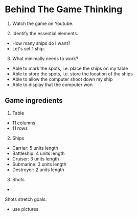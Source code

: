 # Behind The Game Thinking

1. Watch the game on Youtube.

2. Identify the essential elements.

- How many ships do I want?
- Let's set 1 ship.

3. What minimally needs to work?

- Able to mark the spots, i.e. place the ships on my table
- Able to store the spots, i.e. store the location of the ships
- Able to allow the computer shoot down my ship
- Able to display that the computer won

## Game ingredients

1. Table

- 11 columns
- 11 rows

2. Ships

- Carrier: 5 units length
- Battleship: 4 units length
- Cruiser: 3 units length
- Submarine: 3 units length
- Destroyer: 2 units length

3. Shots

-

Shots stretch goals:

- use pictures
